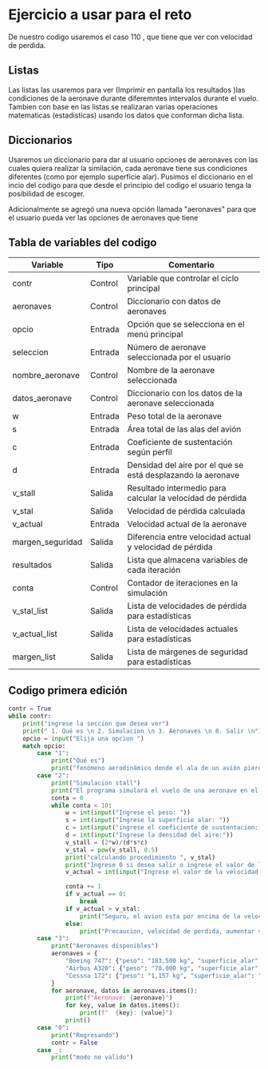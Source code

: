 # Ejercicio a usar para el reto 
De nuestro codigo usaremos el caso 110 , que tiene que ver con velocidad de perdida.
## Listas
Las listas las usaremos para ver (Imprimir en pantalla los resultados )las condiciones de la aeronave durante diferemntes intervalos durante el vuelo. Tambien con base en las listas se realizaran varias operaciones matematicas (estadisticas) usando los datos que conforman dicha lista. 
## Diccionarios
Usaremos un diccionario para dar al usuario opciones de aeronaves con las cuales quiera realizar la similación, cada aeronave tiene sus condiciones diferentes (como por ejemplo superficie alar). Pusimos el diccionario en el incio del codigo para que desde el principio del codigo el usuario tenga la posibilidad de escoger. 

Adicionalmente se agregó una nueva opción llamada "aeronaves" para que el usuario pueda ver las opciones de aeronaves que tiene

## Tabla de variables del codigo

|Variable         |Tipo    |Comentario                                                                 |
|-----------------|--------|--------------------------------------------------------------------------|
|contr            |Control |Variable que controlar el ciclo principal |
|aeronaves        |Control |Diccionario con datos de aeronaves   |
|opcio            |Entrada |Opción que se selecciona en el menú principal     |
|seleccion        |Entrada |Número de aeronave seleccionada por el usuario     |
|nombre_aeronave  |Control |Nombre de la aeronave seleccionada  |
|datos_aeronave   |Control |Diccionario con los datos de la aeronave seleccionada|
|w                |Entrada |Peso total de la aeronave |
|s                |Entrada |Área total de las alas del avión |
|c                |Entrada |Coeficiente de sustentación según perfil |
|d                |Entrada |Densidad del aire por el que se está desplazando la aeronave |
|v_stall          |Salida  |Resultado intermedio para calcular la velocidad de pérdida |
|v_stal           |Salida  |Velocidad de pérdida calculada |
|v_actual         |Entrada |Velocidad actual de la aeronave |
|margen_seguridad |Salida  |Diferencia entre velocidad actual y velocidad de pérdida |
|resultados       |Salida  |Lista que almacena variables de cada iteración |
|conta            |Control |Contador de iteraciones en la simulación |
|v_stal_list      |Salida  |Lista de velocidades de pérdida para estadísticas                          |
|v_actual_list    |Salida  |Lista de velocidades actuales para estadísticas                            |
|margen_list      |Salida  |Lista de márgenes de seguridad para estadísticas                           |


## Codigo primera edición
``` python
contr = True
while contr:
    print("ingrese la seccion que desea ver")
    print(" 1. Qué es \n 2. Simulacion \n 3. Aeronaves \n 0. Salir \n")
    opcio = input("Elija una opcion ")
    match opcio:
        case "1":
            print("Qué es")
            print("fenómeno aerodinámico donde el ala de un avión pierde sustentación porque el ángulo de ataque excede un límite crítico, haciendo que el flujo de aire sobre el ala se vuelva turbulento. Esto resulta en una pérdida de control y una rápida caída de altura. La recuperación implica disminuir el ángulo de ataque y aumentar la velocidad, generalmente bajando el morro del avión y añadiendo potencia. ")
        case "2":
            print("Simulacion stall")
            print("El programa simulará el vuelo de una aeronave en el cual verificará en cada instante si la aeronave se encentra en condiciones seguras o si está entrando en perdida.")
            conta = 0
            while conta < 10:
                w = int(input("Ingrese el peso: "))
                s = int(input("Ingrese la superficie alar: "))
                c = int(input("ingrese el coeficiente de sustentacion: "))
                d = int(input("Ingrese la densidad del aire:"))
                v_stall = (2*w)/(d*s*c)
                v_stal = pow(v_stall, 0.5)
                print("calculando procedimiento ", v_stal)
                print("Ingrese 0 si desea salir o ingrese el valor de la velocidad para continuar")
                v_actual = int(input("Ingrese el valor de la velocidad: "))

                conta += 1
                if v_actual == 0:
                    break
                if v_actual > v_stal:
                    print("Seguro, el avion esta por encima de la velocidad de perdida")
                else:
                    print("Precaucion, velocidad de perdida, aumentar velocidad")
        case "3":
            print("Aeronaves disponibles")
            aeronaves = {
                "Boeing 747": {"peso": "183,500 kg", "superficie_alar": "511 m²", "velocidad_crucero": "917 km/h"},
                "Airbus A320": {"peso": "78,000 kg", "superficie_alar": "122.6 m²", "velocidad_crucero": "828 km/h"},
                "Cessna 172": {"peso": "1,157 kg", "superficie_alar": "16.2 m²", "velocidad_crucero": "226 km/h"}
            }
            for aeronave, datos in aeronaves.items():
                print(f"Aeronave: {aeronave}")
                for key, value in datos.items():
                    print(f"  {key}: {value}")
                print()
        case "0":
            print("Regresando")
            contr = False
        case _:
            print("modo no valido")     
```